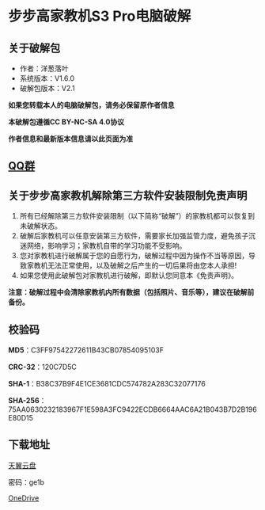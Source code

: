 # 步步高家教机S3 Pro电脑破解

## 关于破解包
- 作者：洋葱落叶
- 系统版本：V1.6.0
- 破解包版本：V2.1

**如果您转载本人的电脑破解包，请务必保留原作者信息**

**本破解包遵循CC BY-NC-SA 4.0协议**

**作者信息和最新版本信息请以此页面为准**

## [QQ群](QQ_Group.md)

## 关于步步高家教机解除第三方软件安装限制免责声明
1. 所有已经解除第三方软件安装限制（以下简称“破解”）的家教机都可以恢复到未破解状态。
2. 破解后家教机可以任意安装第三方软件，需要家长加强监管力度，避免孩子沉迷网络，影响学习；家教机自带的学习功能不受影响。
3. 您对家教机进行破解属于您的自愿行为，破解过程中因为操作不当等原因，导致家教机无法正常使用，以及破解之后产生的一切后果将由您本人承担!
4. 如果您使用此破解包对家教机进行破解，即默认您同意本《免责声明》。

**注意：破解过程中会清除家教机内所有数据（包括照片、音乐等），建议在破解前备份。**

## 校验码
**MD5**：C3FF97542272611B43CB07854095103F

**CRC-32**：120C7D5C

**SHA-1**：B38C37B9F4E1CE3681CDC574782A283C32077176

**SHA-256**：75AA0630232183967F1E598A3FC9422ECDB6664AAC6A21B043B7D2B196E80D15

## 下载地址
[天翼云盘](https://cloud.189.cn/t/uYb2aqQzEfme)

密码：ge1b


[OneDrive](https://dljz-my.sharepoint.com/:f:/g/personal/ycly_nii_ink/En7mb_gys-RGg3wg3kdxiCQBonmfw6EgLaksGuvhAfSxLA?e=7crv2T)

